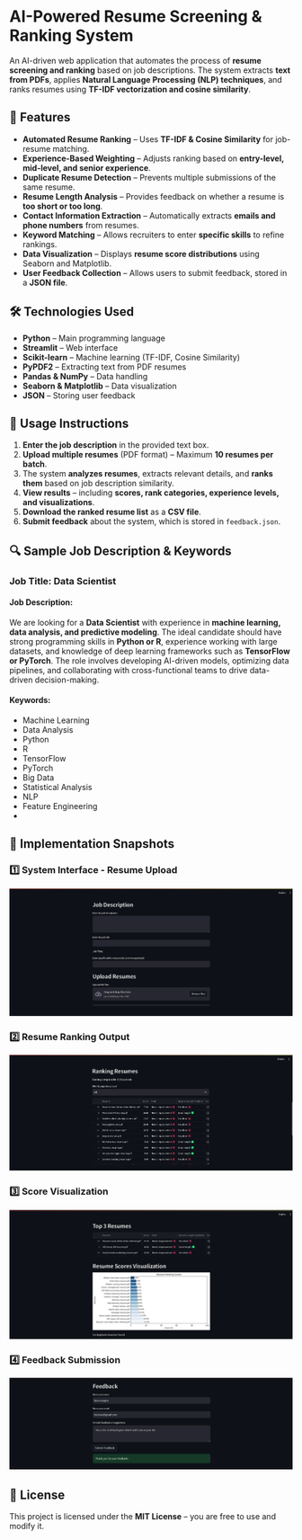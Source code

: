 # AI-Powered Resume Screening & Ranking System  

An AI-driven web application that automates the process of **resume screening and ranking** based on job descriptions. The system extracts **text from PDFs**, applies **Natural Language Processing (NLP) techniques**, and ranks resumes using **TF-IDF vectorization and cosine similarity**.  

## 🚀 Features  
- **Automated Resume Ranking** – Uses **TF-IDF & Cosine Similarity** for job-resume matching.  
- **Experience-Based Weighting** – Adjusts ranking based on **entry-level, mid-level, and senior experience**.  
- **Duplicate Resume Detection** – Prevents multiple submissions of the same resume.  
- **Resume Length Analysis** – Provides feedback on whether a resume is **too short or too long**.  
- **Contact Information Extraction** – Automatically extracts **emails and phone numbers** from resumes.  
- **Keyword Matching** – Allows recruiters to enter **specific skills** to refine rankings.  
- **Data Visualization** – Displays **resume score distributions** using Seaborn and Matplotlib.  
- **User Feedback Collection** – Allows users to submit feedback, stored in a **JSON file**.  

## 🛠️ Technologies Used  
- **Python** – Main programming language  
- **Streamlit** – Web interface  
- **Scikit-learn** – Machine learning (TF-IDF, Cosine Similarity)  
- **PyPDF2** – Extracting text from PDF resumes  
- **Pandas & NumPy** – Data handling  
- **Seaborn & Matplotlib** – Data visualization  
- **JSON** – Storing user feedback  

## 📌 Usage Instructions  
1. **Enter the job description** in the provided text box.  
2. **Upload multiple resumes** (PDF format) – Maximum **10 resumes per batch**.  
3. The system **analyzes resumes**, extracts relevant details, and **ranks them** based on job description similarity.  
4. **View results** – including **scores, rank categories, experience levels, and visualizations**.  
5. **Download the ranked resume list** as a **CSV file**.  
6. **Submit feedback** about the system, which is stored in `feedback.json`.  

## 🔍 Sample Job Description & Keywords  

### **Job Title:** Data Scientist  

#### **Job Description:**  
We are looking for a **Data Scientist** with experience in **machine learning, data analysis, and predictive modeling**. The ideal candidate should have strong programming skills in **Python or R**, experience working with large datasets, and knowledge of deep learning frameworks such as **TensorFlow or PyTorch**. The role involves developing AI-driven models, optimizing data pipelines, and collaborating with cross-functional teams to drive data-driven decision-making.  

#### **Keywords:**  
- Machine Learning  
- Data Analysis  
- Python  
- R  
- TensorFlow  
- PyTorch  
- Big Data  
- Statistical Analysis  
- NLP  
- Feature Engineering
- 
## 📸 Implementation Snapshots  

### 1️⃣ System Interface - Resume Upload  
![Resume Upload](images/resume_upload.png)  

### 2️⃣ Resume Ranking Output  
![Resume Ranking](images/resume_ranking.png)  

### 3️⃣ Score Visualization  
![Score Visualization](images/score_visualization.png)  

### 4️⃣ Feedback Submission  
![Feedback Submission](images/feedback_submission.png)  

## 📜 License  
This project is licensed under the **MIT License** – you are free to use and modify it.  


